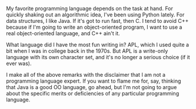My favorite programming language depends on the task at hand.  For quickly shaking out an algorithmic idea, I've been using Python lately.  For data structures, I like Java.  If it's got to run fast, then C.  I tend to avoid C++ because if I'm going to write an object-oriented program, I want to use a real object-oriented language, and C++ ain't it.

What language did I have the most fun writing in?  APL, which I used quite a bit when I was in college back in the 1970s.  But APL is a write-only language with its own character set, and it's no longer a serious choice (if it ever was).

I make all of the above remarks with the disclaimer that I am not a programming language expert.  If you want to flame me for, say, thinking that Java is a good OO language, go ahead, but I'm not going to argue about the specific merits or deficiencies of any particular programming language.
